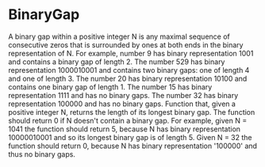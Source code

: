 # BinaryGap
A binary gap within a positive integer N is any maximal sequence of consecutive zeros that is surrounded by ones at both ends in the binary representation of N.
For example, number 9 has binary representation 1001 and contains a binary gap of length 2. The number 529 has binary representation 1000010001 and 
contains two binary gaps: one of length 4 and one of length 3. The number 20 has binary representation 10100 and contains one binary gap of length 1. 
The number 15 has binary representation 1111 and has no binary gaps. The number 32 has binary representation 100000 and has no binary gaps.
Function that, given a positive integer N, returns the length of its longest binary gap. The function should return 0 if N doesn't contain a binary gap.
For example, given N = 1041 the function should return 5, because N has binary representation 10000010001 and so its longest binary gap is of length 5. 
Given N = 32 the function should return 0, because N has binary representation '100000' and thus no binary gaps.
